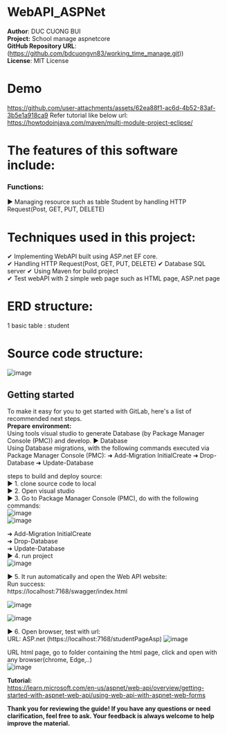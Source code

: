 # WebAPI_ASPNet

**Author**: DUC CUONG BUI  
**Project:** School manage aspnetcore  
**GitHub Repository URL**: (https://github.com/bdcuongvn83/working_time_manage.git))  
**License**: MIT License  

# Demo

https://github.com/user-attachments/assets/62ea88f1-ac6d-4b52-83af-3b5e1a918ca9
Refer tutorial like below url:
https://howtodoinjava.com/maven/multi-module-project-eclipse/  

# The features of this software include:  
### Functions: 
► Managing resource such as table Student by handling HTTP Request(Post, GET, PUT, DELETE)

# Techniques used in this project:  

✔ Implementing WebAPI built using ASP.net EF core.  
✔ Handling HTTP Request(Post, GET, PUT, DELETE)
✔ Database  SQL server 
✔ Using Maven for build project  
✔ Test webAPI with 2 simple web page such as HTML page, ASP.net page  

# ERD structure:  

1 basic table : student 

# Source code structure:  

![image](https://github.com/user-attachments/assets/a7a3f729-8686-4874-bef3-b6d7146876f1)


## Getting started  

To make it easy for you to get started with GitLab, here's a list of recommended next steps.   
**Prepare environment:**  
Using tools visual studio to generate Database (by Package Manager Console (PMC)) and develop.
► Database  
 Using Database migrations, with the following commands executed via Package Manager Console (PMC):
➜ Add-Migration InitialCreate
➜ Drop-Database
➜ Update-Database

steps to build and deploy source:  
► 1. clone source code to local    
► 2. Open visual studio   
► 3. Go to  Package Manager Console (PMC), do with the following commands:  
![image](https://github.com/user-attachments/assets/eb26929f-1b7b-4a9c-9b48-d66730b283ac)  
![image](https://github.com/user-attachments/assets/5a462926-237f-474b-8445-45be7ae2656c)  

➜ Add-Migration InitialCreate  
➜ Drop-Database  
➜ Update-Database  
► 4. run project  
![image](https://github.com/user-attachments/assets/214f3964-2f04-4e3b-9b97-079590e6dd13)  

► 5. It run automatically and open the Web API website:  
Run success:  
https://localhost:7168/swagger/index.html  

![image](https://github.com/user-attachments/assets/795c49c1-ed6b-48d6-a429-12f64b8ca9fc)

![image](https://github.com/user-attachments/assets/4ba6cd18-969a-4924-9cad-7dc639577453)

► 6. Open browser, test with url:  
URL: ASP.net (https://localhost:7168/studentPageAsp)
![image](https://github.com/user-attachments/assets/84614f18-c77e-4ff0-b493-603153484147)

URL html page, go to folder containing the html page, click and open with any browser(chrome, Edge,..)  
![image](https://github.com/user-attachments/assets/0824c3a7-02f6-4d38-9b67-9b804b00b42c)

**Tutorial:**  
https://learn.microsoft.com/en-us/aspnet/web-api/overview/getting-started-with-aspnet-web-api/using-web-api-with-aspnet-web-forms

**Thank you for reviewing the guide! If you have any questions or need clarification, feel free to ask. Your feedback is always welcome to help improve the material.**
